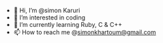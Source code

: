 - 👋 Hi, I’m @simon Karuri 
- 👀 I’m interested in coding
- 🌱 I’m currently learning Ruby, C & C++
- 📫 How to reach me @simonkhartoum@gmail.com


